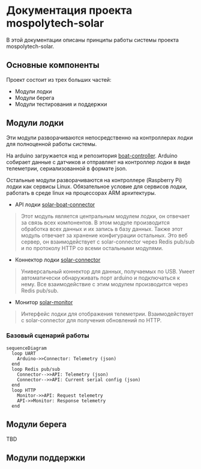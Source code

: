 # Документация проекта mospolytech-solar

В этой документации описаны принципы работы системы проекта mospolytech-solar.


## Основные компоненты

Проект состоит из трех больших частей:

* Модули лодки
* Модули берега
* Модули тестирования и поддержки

## Модули лодки
Эти модули разворачиваются непосредственно на контроллерах лодки для полноценной работы системы.

На arduino загружается код и репозитория [boat-controller](https://github.com/mospolytech-solar-regatta/boat-controller). 
Arduino собирает данные с датчиков и отправляет на контроллер лодки в виде телеметрии, сериализованной в формате json.

Остальные модули разворачиваются на контроллере (Raspberry Pi) лодки как сервисы Linux.
Обязательное условие для сервисов лодки, работать в среде linux на процессорах ARM архитектуры.

* API лодки [solar-boat-connector](https://github.com/mospolytech-solar-regatta/solar-boat-connector)
> Этот модуль является центральным модулем лодки, он отвечает за связь всех компонентов.
> В этом модуле производится обработка всех данных и их запись в базу данных.
> Также этот модуль отвечает за хранение конфигурации остальных. Это веб сервер, он взаимодействует с solar-connector
> через Redis pub/sub и по протоколу HTTP со всеми остальными модулями.
* Коннектор лодки [solar-connector](https://github.com/mospolytech-solar-regatta/solar-connector)
> Универсальный коннектор для данных, получаемых по USB. Умеет автоматически обнаруживать порт arduino и подключаться к нему.
> Все взаимодействие с этим модулем производится через Redis pub/sub.
* Монитор [solar-monitor](https://github.com/mospolytech-solar-regatta/solar-monitor)
> Интерфейс лодки для отображения телеметрии. Взаимодействует с solar-connector для получения обновлений по HTTP.

### Базовый сценарий работы
``` mermaid
sequenceDiagram
  loop UART
    Arduino->>Connector: Telemetry (json)
  end
  loop Redis pub/sub
    Connector-->>API: Telemetry (json)
    Connector-->>API: Current serial config (json)
  end
  loop HTTP
    Monitor->>API: Request telemetry
    API->>Monitor: Response telemetry 
  end
```

## Модули берега
TBD

## Модули поддержки

